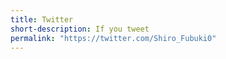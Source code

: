 ```yaml
---
title: Twitter
short-description: If you tweet
permalink: "https://twitter.com/Shiro_Fubuki0"
---
```

